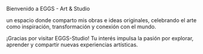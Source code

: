 Bienvenido a EGGS - Art & Studio

un espacio donde comparto mis obras e ideas originales, celebrando el arte como inspiración, transformación y conexión con el mundo.

¡Gracias por visitar EGGS-Studio! Tu interés impulsa la pasión por explorar, aprender y compartir nuevas experiencias artísticas.
